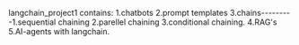 langchain_project1 contains: 
1.chatbots
2.prompt templates
3.chains---------1.sequential chaining 2.parellel chaining 3.conditional chaining.
4.RAG's
5.AI-agents with langchain.
